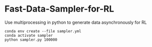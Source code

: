 # Fast-Data-Sampler-for-RL
Use multiprocessing in python to generate data asynchronously for RL


```
conda env create --file sampler.yml
conda activate sampler
python sampler.py 100000
```
